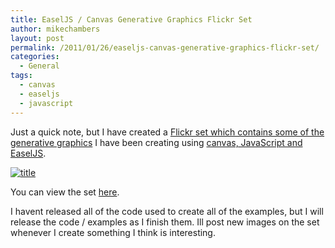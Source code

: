 ```yaml
---
title: EaselJS / Canvas Generative Graphics Flickr Set
author: mikechambers
layout: post
permalink: /2011/01/26/easeljs-canvas-generative-graphics-flickr-set/
categories:
  - General
tags:
  - canvas
  - easeljs
  - javascript
---
```



Just a quick note, but I have created a [Flickr set which contains some of the generative graphics][1] I have been creating using [canvas, JavaScript and EaselJS][2].

[![title](http://farm6.static.flickr.com/5092/5390791220_c17fc5dabb_m.jpg)](http://www.flickr.com/photos/mikechambers/sets/72157625744699667/with/5390791220/)

You can view the set [here][1].

I havent released all of the code used to create all of the examples, but I will release the code / examples as I finish them. Ill post new images on the set whenever I create something I think is interesting.

 [1]: http://www.flickr.com/photos/mikechambers/sets/72157625744699667/
 [2]: http://www.mikechambers.com/blog/tag/easeljs/